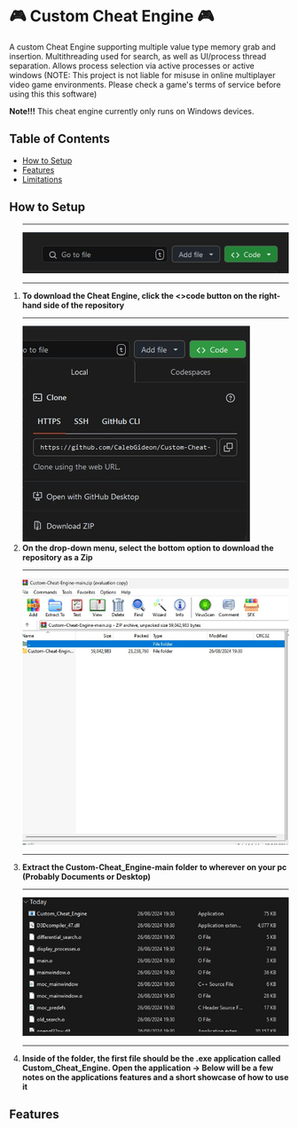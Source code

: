 # 🎮 Custom Cheat Engine 🎮

<div>

  <p>A custom Cheat Engine supporting multiple value type memory grab and insertion. Multithreading used for search, as well as UI/process thread separation. Allows process selection via active processes or active windows (NOTE: This project is not liable for misuse in online multiplayer video game environments. Please check a game's terms of service before using this this software)</p>

  <p><b>Note!!!</b> This cheat engine currently only runs on Windows devices.</p>
</div>

<div>
   <h2>Table of Contents</h2>
  <ul>
    <li><a href="#Setup">How to Setup</a></li>
    <li><a href="#Features">Features</a></li>
    <li><a href="Limitations">Limitations</a></li>
  </ul>
</div>

<div>
  <h2 id="Setup">How to Setup</h2>

  <ol>
    <div>
    <hr>
    <img src="Readme_Image's/Instruct_One.jpg" alt="Folder 3" style="max-width:100%;">
    <hr>
    <li><b>To download the Cheat Engine, click the <>code button on the right-hand side of the repository</b></li>
    </div>
    <div>
    <hr>
    <img src="Readme_Image's/Instruct_Two.jpg" alt="Folder 3" style="max-width:100%;">
    <br>
    <li><b>On the drop-down menu, select the bottom option to download the repository as a Zip</b></li>
    </div>
    <div>
    <hr>
    <img src="Readme_Image's/Instruct_Four.jpg" alt="Folder 3" style="max-width:100%;">
    <hr>
    <li><b>Extract the Custom-Cheat_Engine-main folder to wherever on your pc (Probably Documents or Desktop)</b></li>
    </div>
    <div>
    <hr>
    <img src="Readme_Image's/Instruct_Five.jpg" alt="Folder 3" style="max-width:100%;">
    <hr>
    <li><b>Inside of the folder, the first file should be the .exe application called Custom_Cheat_Engine. Open the application -> Below will be a few notes on the applications features and a short showcase of how to use it</b></li>
    </div>
  </ol>
</div>

<div>
  <h2 id="Features">Features</h2>
</div>
